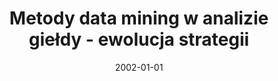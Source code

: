 ---
# Documentation: https://wowchemy.com/docs/managing-content/

title: Metody data mining w analizie giełdy - ewolucja strategii
subtitle: ''
summary: ''
authors:
- kwasnicka
- Paweł Myszkowski
tags: []
categories: []
date: '2002-01-01'
lastmod: 2022-10-07T04:59:57Z
featured: false
draft: false

# Featured image
# To use, add an image named `featured.jpg/png` to your page's folder.
# Focal points: Smart, Center, TopLeft, Top, TopRight, Left, Right, BottomLeft, Bottom, BottomRight.
image:
  caption: ''
  focal_point: ''
  preview_only: false

# Projects (optional).
#   Associate this post with one or more of your projects.
#   Simply enter your project's folder or file name without extension.
#   E.g. `projects = ["internal-project"]` references `content/project/deep-learning/index.md`.
#   Otherwise, set `projects = []`.
projects: []
publishDate: '2022-10-07T04:59:55.985197Z'
publication_types:
- '1'
abstract: ''
publication: '*Pozyskiwanie wiedzy z baz danych, [Karpacz, 17-19 maja 2002]*'
---